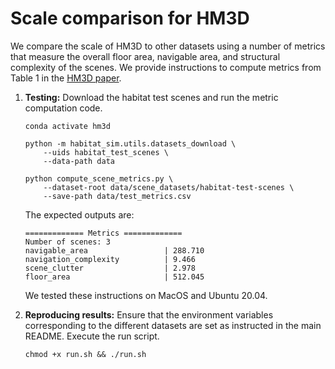 # Scale comparison for HM3D
We compare the scale of HM3D to other datasets using a number of metrics that measure the overall
floor area, navigable area, and structural complexity of the scenes. We provide instructions to compute metrics from Table 1 in the [HM3D paper](https://openreview.net/pdf?id=-v4OuqNs5P).

1. **Testing:** Download the habitat test scenes and run the metric computation code.
    ```
    conda activate hm3d

    python -m habitat_sim.utils.datasets_download \
        --uids habitat_test_scenes \
        --data-path data

    python compute_scene_metrics.py \
        --dataset-root data/scene_datasets/habitat-test-scenes \
        --save-path data/test_metrics.csv
    ```

    The expected outputs are:
    ```
    ============= Metrics =============
    Number of scenes: 3
    navigable_area                 | 288.710
    navigation_complexity          | 9.466
    scene_clutter                  | 2.978
    floor_area                     | 512.045
    ```

    We tested these instructions on MacOS and Ubuntu 20.04.


2. **Reproducing results:** Ensure that the environment variables corresponding to the different datasets are set as instructed in the main README. Execute the run script.
    ```
    chmod +x run.sh && ./run.sh
    ```
